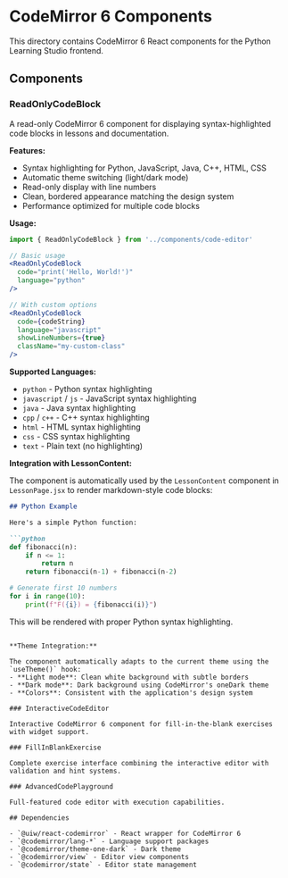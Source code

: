 # CodeMirror 6 Components

This directory contains CodeMirror 6 React components for the Python Learning Studio frontend.

## Components

### ReadOnlyCodeBlock

A read-only CodeMirror 6 component for displaying syntax-highlighted code blocks in lessons and documentation.

**Features:**
- Syntax highlighting for Python, JavaScript, Java, C++, HTML, CSS
- Automatic theme switching (light/dark mode)
- Read-only display with line numbers
- Clean, bordered appearance matching the design system
- Performance optimized for multiple code blocks

**Usage:**
```jsx
import { ReadOnlyCodeBlock } from '../components/code-editor'

// Basic usage
<ReadOnlyCodeBlock 
  code="print('Hello, World!')" 
  language="python" 
/>

// With custom options
<ReadOnlyCodeBlock 
  code={codeString}
  language="javascript"
  showLineNumbers={true}
  className="my-custom-class"
/>
```

**Supported Languages:**
- `python` - Python syntax highlighting
- `javascript` / `js` - JavaScript syntax highlighting
- `java` - Java syntax highlighting
- `cpp` / `c++` - C++ syntax highlighting
- `html` - HTML syntax highlighting
- `css` - CSS syntax highlighting
- `text` - Plain text (no highlighting)

**Integration with LessonContent:**

The component is automatically used by the `LessonContent` component in `LessonPage.jsx` to render markdown-style code blocks:

```markdown
## Python Example

Here's a simple Python function:

```python
def fibonacci(n):
    if n <= 1:
        return n
    return fibonacci(n-1) + fibonacci(n-2)

# Generate first 10 numbers
for i in range(10):
    print(f"F({i}) = {fibonacci(i)}")
```

This will be rendered with proper Python syntax highlighting.
```

**Theme Integration:**

The component automatically adapts to the current theme using the `useTheme()` hook:
- **Light mode**: Clean white background with subtle borders
- **Dark mode**: Dark background using CodeMirror's oneDark theme
- **Colors**: Consistent with the application's design system

### InteractiveCodeEditor

Interactive CodeMirror 6 component for fill-in-the-blank exercises with widget support.

### FillInBlankExercise

Complete exercise interface combining the interactive editor with validation and hint systems.

### AdvancedCodePlayground

Full-featured code editor with execution capabilities.

## Dependencies

- `@uiw/react-codemirror` - React wrapper for CodeMirror 6
- `@codemirror/lang-*` - Language support packages
- `@codemirror/theme-one-dark` - Dark theme
- `@codemirror/view` - Editor view components
- `@codemirror/state` - Editor state management
